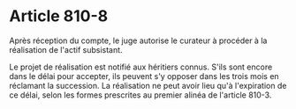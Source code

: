 # Article 810-8

Après réception du compte, le juge autorise le curateur à procéder à la réalisation de l'actif subsistant.

Le projet de réalisation est notifié aux héritiers connus. S'ils sont encore dans le délai pour accepter, ils peuvent s'y opposer dans les trois mois en réclamant la succession. La réalisation ne peut avoir lieu qu'à l'expiration de ce délai, selon les formes prescrites au premier alinéa de l'article 810-3.

